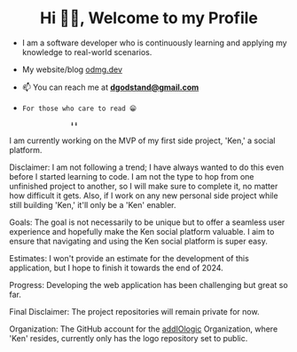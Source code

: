 <h1 align="center">Hi 👋🏾, Welcome to my Profile</h1>

- I am a software developer who is continuously learning and applying my knowledge to real-world scenarios.

- My website/blog [odmg.dev](https://odmg.dev/)
- 📫 You can reach me at **dgodstand@gmail.com**
  
-     For those who care to read 😁
  
                  ⬇️⬇️
  
I am currently working on the MVP of my first side project, 'Ken,' a social platform.

Disclaimer: I am not following a trend; I have always wanted to do this even before I started learning to code. I am not the type to hop from one unfinished project to another, so I will make sure to complete it, no matter how difficult it gets. Also, if I work on any new personal side project while still building 'Ken,' it'll only be a 'Ken' enabler.

Goals: The goal is not necessarily to be unique but to offer a seamless user experience and hopefully make the Ken social platform valuable. I aim to ensure that navigating and using the Ken social platform is super easy.

Estimates: I won't provide an estimate for the development of this application, but I hope to finish it towards the end of 2024.

Progress: Developing the web application has been challenging but great so far.

Final Disclaimer: The project repositories will remain private for now. 

Organization: The GitHub account for the [addIOlogic](https://github.com/addiologic) Organization, where 'Ken' resides, currently only has the logo repository set to public.
